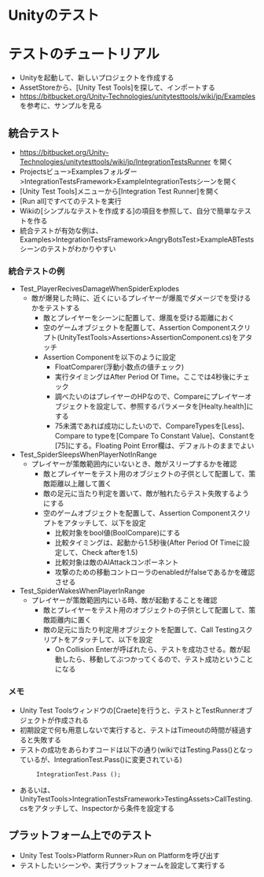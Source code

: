 # Unityのテスト


# テストのチュートリアル
- Unityを起動して、新しいプロジェクトを作成する
- AssetStoreから、[Unity Test Tools]を探して、インポートする
- https://bitbucket.org/Unity-Technologies/unitytesttools/wiki/jp/Examples を参考に、サンプルを見る

## 統合テスト
- https://bitbucket.org/Unity-Technologies/unitytesttools/wiki/jp/IntegrationTestsRunner を開く
- Projectsビュー>Examplesフォルダー>IntegrationTestsFramework>ExampleIntegrationTestsシーンを開く
- [Unity Test Tools]メニューから[Integration Test Runner]を開く
- [Run all]ですべてのテストを実行
- Wikiの[シンプルなテストを作成する]の項目を参照して、自分で簡単なテストを作る
- 統合テストが有効な例は、Examples>IntegrationTestsFramework>AngryBotsTest>ExampleABTestsシーンのテストがわかりやすい

### 統合テストの例
- Test_PlayerRecivesDamageWhenSpiderExplodes
  - 敵が爆発した時に、近くにいるプレイヤーが爆風でダメージでを受けるかをテストする
    - 敵とプレイヤーをシーンに配置して、爆風を受ける距離におく
    - 空のゲームオブジェクトを配置して、Assertion Componentスクリプト(UnityTestTools>Assertions>AssertionComponent.cs)をアタッチ
    - Assertion Componentを以下のように設定
      - FloatComparer(浮動小数点の値チェック)
      - 実行タイミングはAfter Period Of Time。ここでは4秒後にチェック
      - 調べたいのはプレイヤーのHPなので、Compareにプレイヤーオブジェクトを設定して、参照するパラメータを[Healty.health]にする
      - 75未満であれば成功にしたいので、CompareTypesを[Less]、Compare to typeを[Compare To Constant Value]、Constantを[75]にする。Floating Point Error欄は、デフォルトのままでよい
- Test_SpiderSleepsWhenPlayerNotInRange
  - プレイヤーが策敵範囲内にいないとき、敵がスリープするかを確認
    - 敵とプレイヤーをテスト用のオブジェクトの子供として配置して、策敵距離以上離して置く
    - 敵の足元に当たり判定を置いて、敵が触れたらテスト失敗するようにする
    - 空のゲームオブジェクトを配置して、Assertion Componentスクリプトをアタッチして、以下を設定
      - 比較対象をbool値(BoolCompare)にする
      - 比較タイミングは、起動から1.5秒後(After Period Of Timeに設定して、Check afterを1.5)
      - 比較対象は敵のAIAttackコンポーネント
      - 攻撃のための移動コントローラのenabledがfalseであるかを確認させる
- Test_SpiderWakesWhenPlayerInRange
  - プレイヤーが策敵範囲内にいる時、敵が起動することを確認
    - 敵とプレイヤーをテスト用のオブジェクトの子供として配置して、策敵距離内に置く
    - 敵の足元に当たり判定用オブジェクトを配置して、Call Testingスクリプトをアタッチして、以下を設定
      - On Collision Enterが呼ばれたら、テストを成功させる。敵が起動したら、移動してぶつかってくるので、テスト成功ということになる


### メモ
- Unity Test Toolsウィンドウの[Craete]を行うと、テストとTestRunnerオブジェクトが作成される
- 初期設定で何も用意しないで実行すると、テストはTimeoutの時間が経過すると失敗する
- テストの成功をあらわすコードは以下の通り(wikiではTesting.Pass()となっているが、IntegrationTest.Pass()に変更されている)
```
		IntegrationTest.Pass ();
```
- あるいは、UnityTestTools>IntegrationTestsFramework>TestingAssets>CallTesting.csをアタッチして、Inspectorから条件を設定する

## プラットフォーム上でのテスト
- Unity Test Tools>Platform Runner>Run on Platformを呼び出す
- テストしたいシーンや、実行プラットフォームを設定して実行する




